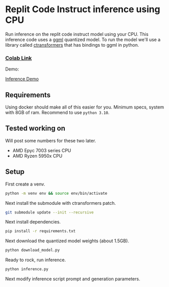 # Replit Code Instruct inference using CPU

Run inference on the replit code instruct model using your CPU. This inference code uses a [ggml](https://github.com/ggerganov/llama.cpp) quantized model. To run the model we'll use a library called [ctransformers](https://github.com/marella/ctransformers) that has bindings to ggml in python.

### **[Colab Link](https://colab.research.google.com/drive/1238AVZnvsXjVj0RnjcxGX6L2z3Z8erNO?usp=sharing)**

Demo:

[Inference Demo](https://github.com/abacaj/replit-3B-inference/assets/7272343/a68ec17a-830b-4d76-9df2-166ca6b7fb2b)

## Requirements

Using docker should make all of this easier for you. Minimum specs, system with 8GB of ram. Recommend to use `python 3.10`.

## Tested working on

Will post some numbers for these two later.

- AMD Epyc 7003 series CPU
- AMD Ryzen 5950x CPU

## Setup

First create a venv.

```sh
python -m venv env && source env/bin/activate
```
Next install the submodule with ctransformers patch.

```sh
git submodule update --init --recursive
```

Next install dependencies.

```sh
pip install -r requirements.txt
```

Next download the quantized model weights (about 1.5GB).

```sh
python download_model.py
```

Ready to rock, run inference.

```sh
python inference.py
```

Next modify inference script prompt and generation parameters.
